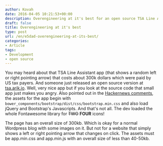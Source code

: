 ```yaml
---
author: Kovah
date: 2016-04-05 10:21:53+00:00
description: Overengineering at it's best for an open source TSA Line Assistant app
draft: false
title: Overengineering at it's best
type: post
url: /en/e5dad-overengineering-at-its-best/
categories:
- Article
tags:
- Development
- open source
---
```


You may heard about that TSA Line Assistant app (that shows a random left or right pointing arrow) that costs about 300k dollars which were paid by US tax payers. And someone just released an open source version at [tsa.arik.io](https://tsa.arik.io/). Well, very nice app but if you look at the source code that small app just makes you angry. Also pointed out in the [Hackernews comments](https://news.ycombinator.com/item?id=11426945), the assets for the app begin with `bower_components/bootstrap/dist/css/bootstrap.min.css` and also load jQuery and Bootstrap's Javascripts. And that's not all. The dev loaded the whole Fontawesome library for <del>TWO</del> **FOUR** icons!  

The page has an overall size of 300kb. Which is okay for a normal Wordpress blog with some images on it. But not for a website that simply shows a left or right pointing arrow that changes on click. The assets must be app.min.css and app.min.js with an overall size of less than 40-50kb.
